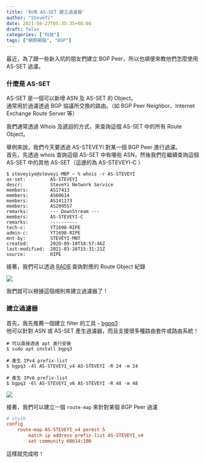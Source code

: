 ```yaml
---
title: '利用 AS-SET 建立過濾器'
author: "SteveYi"
date: 2021-06-27T05:35:35+08:00
draft: false
categories: ["科技"]
tags: ["網際網路", "BGP"]
---
```


最近，為了跟一些新入坑的朋友們建立 BGP Peer，所以也順便來教他們怎麼使用 AS-SET 過濾。

### 什麼是 AS-SET

AS-SET 是一個可以新增 ASN 及 AS-SET 的 Object。  
通常用於過濾透過 BGP 協議所交換的路由。（如 BGP Peer Neighbor、Internet Exchange Route Server 等）

我們通常透過 Whois 及遞迴的方式，來查詢這個 AS-SET 中的所有 Route Object。

舉例來說，我們今天要透過 AS-STEVEYI 對某一個 BGP Peer 進行過濾。  
首先，先透過 whois 查詢這個 AS-SET 中有哪些 ASN，然後我們在繼續查詢這個 AS-SET 中的其他 AS-SET（這邊的為 AS-STEVEYI-C ）

```command
$ steveyiyo@steveyi-MBP ~ % whois -r AS-STEVEYI
as-set:         AS-STEVEYI
descr:          SteveYi Network Service
members:        AS17413
members:        AS60614
members:        AS141173
members:        AS209557
remarks:        --- DownStream ---
members:        AS-STEVEYI-C
remarks:        ----------
tech-c:         YT1698-RIPE
admin-c:        YT1698-RIPE
mnt-by:         STEVEYI-MNT
created:        2020-09-10T18:57:46Z
last-modified:  2021-03-26T15:31:21Z
source:         RIPE
```

接著，我們可以透過 [RADB](https://www.radb.net/) 查詢對應的 Route Object 紀錄

![](https://static-a1.steveyi.net/media/blog/1624742087.png)

我們就可以根據這個規則來建立過濾器了！

### 建立過濾器

首先，我先推薦一個建立 filter 的工具 - [bgpq3](https://github.com/snar/bgpq3)  
他可以針對 ASN 或 AS-SET 產生過濾器，而且支援很多種路由套件或路由系統！

```
# 可以直接透過 apt 進行安裝
$ sudo apt install bgpq3
```

```
# 產生 IPv4 prefix-list
$ bgpq3 -4l AS-STEVEYI_v4 AS-STEVEYI -R 24 -m 24

# 產生 IPv6 prefix-list
$ bgpq3 -6l AS-STEVEYI_v6 AS-STEVEYI -R 48 -m 48
```

![](https://static-a1.steveyi.net/media/blog/1624742917.png)

接著，我們可以建立一個 `route-map` 來針對某個 BGP Peer 過濾

```conf
# vtysh
config
    route-map AS-STEVEYI_v4 permit 5
        match ip address prefix-list AS-STEVEYI_v4
        set community 60614:100
```

這樣就完成啦！
